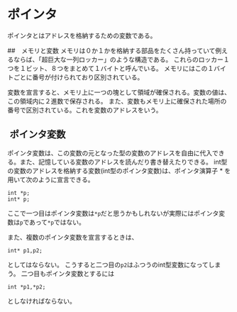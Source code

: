 # ポインタ
ポインタとはアドレスを格納するための変数である。

##　メモリと変数
メモリは０か１かを格納する部品をたくさん持っていて例えるならば、「超巨大な一列ロッカー」のような構造である。
これらのロッカー１つを１ビット、８つをまとめて１バイトと呼んでいる。
メモリにはこの１バイトごとに番号が付けられており区別されている。

変数を宣言すると、メモリ上に一つの塊として領域が確保される。変数の値は、この領域内に２進数で保存される。
また、変数もメモリ上に確保された場所の番号で区別されている。これを変数のアドレスをいう。

##  ポインタ変数
ポインタ変数は、この変数の元となった型の変数のアドレスを自由に代入できる。また、記憶している変数のアドレスを読んだり書き替えたりできる。
int型の変数のアドレスを格納する変数(int型のポインタ変数)は、ポインタ演算子 * を用いて次のように宣言できる。

```
int *p;
int* p;
```

ここで一つ目はポインタ変数は`*p`だと思うかもしれないが実際にはポインタ変数は`p`であって`*p`ではない。

また、複数のポインタ変数を宣言するときは、

`int* p1,p2;`

としてはならない。
こうすると二つ目の`p2`はふつうのint型変数になってしまう。
二つ目もポインタ変数とするには

`int *p1,*p2;`

としなければならない。
